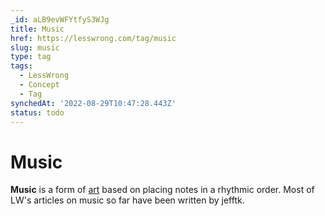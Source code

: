 ```yaml
---
_id: aLB9evWFYtfyS3WJg
title: Music
href: https://lesswrong.com/tag/music
slug: music
type: tag
tags:
  - LessWrong
  - Concept
  - Tag
synchedAt: '2022-08-29T10:47:28.443Z'
status: todo
---
```


# Music

**Music** is a form of [art](art) based on placing notes in a rhythmic order. Most of LW's articles on music so far have been written by jefftk.
